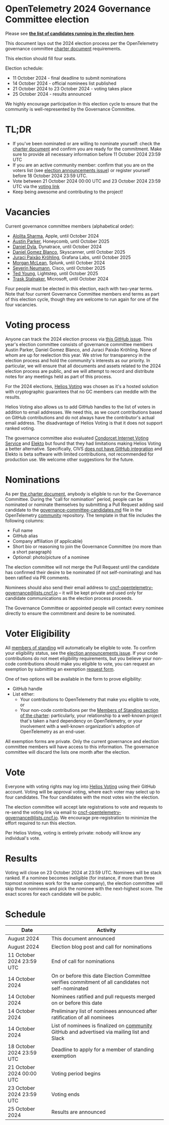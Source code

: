 # OpenTelemetry 2024 Governance Committee election

Please see **[the list of candidates running in the election here](./governance-committee-candidates.md)**.

This document lays out the 2024 election process per the OpenTelemetry governance committee [charter document](../../governance-charter.md#eligibility-for-candidacy) requirements.

This election should fill four seats.

Election schedule:

* 11 October 2024 - final deadline to submit nominations
* 14 October 2024 - official nominees list published
* 21 October 2024 to 23 October 2024 - voting takes place
* 25 October 2024 - results announced

We highly encourage participation in this election cycle to ensure that the community is well-represented by the Governance Committee.

# TL;DR

* If you've been nominated or are willing to nominate yourself: check the [charter document](../../governance-charter.md) and confirm you are ready for the commitment. Make sure to provide all necessary information before 11 October 2024 23:59 UTC
* If you are an active community member: confirm that you are on the voters list (see [election announcements issue](https://github.com/open-telemetry/community/issues/{issue_number})) or register yourself before 18 October 2024 23:59 UTC.
* Vote between 21 October 2024 00:00 UTC and 23 October 2024 23:59 UTC via the [voting link](https://vote.heliosvoting.org/helios/elections/176e7ca8-647d-11ef-9b9a-2a30e2a223da/view)
* Keep being awesome and contributing to the project!

# Vacancies

Current governance committee members (alphabetical order):

- [Alolita Sharma](https://github.com/alolita), Apple, until October 2024
- [Austin Parker](https://github.com/austinlparker), Honeycomb, until October 2025
- [Daniel Dyla](https://github.com/dyladan), Dynatrace, until October 2024
- [Daniel Gomez Blanco](https://github.com/danielgblanco), Skyscanner, until October 2025
- [Juraci Paixão Kröhling](https://github.com/jpkrohling), Grafana Labs, until October 2025
- [Morgan McLean](https://github.com/mtwo), Splunk, until October 2024
- [Severin Neumann](https://github.com/svrnm), Cisco, until October 2025
- [Ted Young](https://github.com/tedsuo), Lightstep, until October 2025
- [Trask Stalnaker](https://github.com/trask), Microsoft, until October 2024

Four people must be elected in this election, each with two-year terms. Note that four current Governance Committee members end terms as part of this election cycle, though they are welcome to run again for one of the four vacancies.

# Voting process

Anyone can track the 2024 election process via [this GitHub issue](https://github.com/open-telemetry/community/issues/{issue_number}). This year's election committee consists of governance committee members Austin Parker, Daniel Gomez Blanco, and Juraci Paixão Kröhling. None of whom are up for reelection this year.
We strive for transparency in the election process and hold the community's interests as our priority. In particular, we will ensure that all documents and assets related to the 2024 election process are public, and we will attempt to record and distribute notes for any meetings held as part of this process.

For the 2024 elections, [Helios Voting](https://vote.heliosvoting.org/) was chosen as it's a hosted solution with cryptographic guarantees that no GC members can meddle with the results. 

Helios Voting also allows us to add GitHub handles to the list of voters in addition to email addresses. We need this, as we count contributions based on GitHub contributions and do not always have the contributor's actual email address. The disadvantage of Helios Voting is that it does not support ranked voting.

The governance committee also evaluated [Condorcet Internet Voting Service](https://civs1.civs.us/) and [Elekto](https://elekto.dev/) but found that they had limitations making Helios Voting a better alternative. Specifically, CIVS [does not have GitHub integration](https://github.com/andrewcmyers/civs/issues/11) and Elekto is beta software with limited contributions, not recommended for production use. We welcome other suggestions for the future.

# Nominations

As per [the charter document](../../governance-charter.md#eligibility-for-candidacy), anybody is eligible to run for the Governance Committee. During the "call for nomination" period, people can be nominated or nominate themselves by submitting a Pull Request adding said candidate to the [governance-committee-candidates.md](./governance-committee-candidates.md) file in the OpenTelemetry [community](https://github.com/open-telemetry/community) repository. The template in that file includes the following columns:

* Full name
* GitHub alias
* Company affiliation (if applicable)
* Short bio or reasoning to join the Governance Committee (no more than a short paragraph)
* _Optional_: photo/picture of a nominee

The election committee will not merge the Pull Request until the candidate has confirmed their desire to be nominated (if not self-nominating) and has been ratified via PR comments.

Nominees should also send their email address to [cncf-opentelemetry-governance@lists.cncf.io](mailto:cncf-opentelemetry-governance@lists.cncf.io) – it will be kept private and used only for candidate communications as the election process proceeds.

The Governance Committee or appointed people will contact every nominee directly to ensure the commitment and desire to be nominated.

# Voter Eligibility

All [members of standing](../../governance-charter.md#members-of-standing) will automatically be eligible to vote. To confirm your eligibility status, see the [election announcements issue](https://github.com/open-telemetry/community/issues/{issue_number}}). If your code contributions do not meet eligibility requirements, but you believe your non-code contributions should make you eligible to vote, you can request an exemption by submitting an exemption [request form](https://forms.gle/LBvyRpNwZvqcJxUbA).

One of two options will be available in the form to prove eligibility:

* GitHub handle
* List either:
  * Your contributions to OpenTelemetry that make you eligible to vote, or
  * Your non-code contributions per the [Members of Standing section of the charter](../../governance-charter.md#members-of-standing): particularly, your relationship to a well-known project that's taken a hard dependency on OpenTelemetry, or your involvement with a well-known organization's adoption of OpenTelemetry as an end-user.

All exemption forms are private. Only the current governance and election committee members will have access to this information. The governance committee will discard the lists one month after the election.

# Vote

Everyone with voting rights may log into [Helios Voting](https://vote.heliosvoting.org/helios/elections/176e7ca8-647d-11ef-9b9a-2a30e2a223da/view) using their GitHub account. Voting will be approval voting, where each voter may select up to four candidates. The four candidates with the most votes win the election.

The election committee will accept late registrations to vote and requests to re-send the voting link via email to [cncf-opentelemetry-governance@lists.cncf.io](mailto:cncf-opentelemetry-governance@lists.cncf.io). We encourage pre-registration to minimize the effort required to run this election.

Per Helios Voting, voting is entirely private: nobody will know any individual's vote.

# Results

Voting will close on 23 October 2024 at 23:59 UTC. Nominees will be stack ranked. If a nominee becomes ineligible (for instance, if more than three topmost nominees work for the same company), the election committee will skip those nominees and pick the nominee with the next-highest score. The exact scores for each candidate will be public.

# Schedule

| Date                      | Activity                                                                                                                                   |
|---------------------------|--------------------------------------------------------------------------------------------------------------------------------------------|
| August 2024               | This document announced                                                                                                                    |
| August 2024               | Election blog post and call for nominations                                                                                                |
| 11 October 2024 23:59 UTC | End of call for nominations                                                                                                                |
| 14 October 2024           | On or before this date Election Committee verifies commitment of all candidates not self-nominated                                         |
| 14 October 2024           | Nominees ratified and pull requests merged on or before this date                                                                          |
| 14 October 2024           | Preliminary list of nominees announced after ratification of all nominees                                                                  |
| 14 October 2024           | List of nominees is finalized on [community](https://github.com/open-telemetry/community) GitHub and advertised via mailing list and Slack |
| 18 October 2024 23:59 UTC | Deadline to apply for a member of standing exemption                                                                                       |
| 21 October 2024 00:00 UTC | Voting period begins                                                                                                                       |
| 23 October 2024 23:59 UTC | Voting ends                                                                                                                                |
| 25 October 2024           | Results are announced                                                                                                                      |
